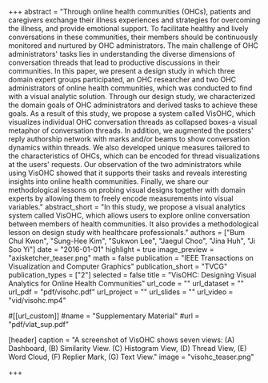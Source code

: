 +++
abstract = "Through online health communities (OHCs), patients and caregivers exchange their illness experiences and strategies for overcoming the illness, and provide emotional support. To facilitate healthy and lively conversations in these communities, their members should be continuously monitored and nurtured by OHC administrators. The main challenge of OHC administrators' tasks lies in understanding the diverse dimensions of conversation threads that lead to productive discussions in their communities. In this paper, we present a design study in which three domain expert groups participated, an OHC researcher and two OHC administrators of online health communities, which was conducted to find with a visual analytic solution. Through our design study, we characterized the domain goals of OHC administrators and derived tasks to achieve these goals. As a result of this study, we propose a system called VisOHC, which visualizes individual OHC conversation threads as collapsed boxes-a visual metaphor of conversation threads. In addition, we augmented the posters' reply authorship network with marks and/or beams to show conversation dynamics within threads. We also developed unique measures tailored to the characteristics of OHCs, which can be encoded for thread visualizations at the users' requests. Our observation of the two administrators while using VisOHC showed that it supports their tasks and reveals interesting insights into online health communities. Finally, we share our methodological lessons on probing visual designs together with domain experts by allowing them to freely encode measurements into visual variables."
abstract_short = "In this study, we propose a visual analytics system called VisOHC, which allows users to explore online conversation between members of health communities. It also provides a methodological lesson on design study with healthcare professionals."
authors = ["Bum Chul Kwon", "Sung-Hee Kim", "Sukwon Lee", "Jaegul Choo", "Jina Huh", "Ji Soo Yi"]
date = "2016-01-01"
highlight = true
image_preview = "axisketcher_teaser.png"
math = false
publication = "IEEE Transactions on Visualization and Computer Graphics"
publication_short = "TVCG"
publication_types = ["2"]
selected = false
title = "VisOHC: Designing Visual Analytics for Online Health Communities"
url_code = ""
url_dataset = ""
url_pdf = "pdf/visohc.pdf"
url_project = ""
url_slides = ""
url_video = "vid/visohc.mp4"

#[[url_custom]]
#name = "Supplementary Material"
#url = "pdf/vlat_sup.pdf"

[header]
  caption = "A screenshot of VisOHC shows seven views: (A) Dashboard, (B) Similarity View. (C) Histogram View, (D) Thread View, (E) Word Cloud, (F) Replier Mark, (G) Text View."
  image = "visohc_teaser.png"

+++

